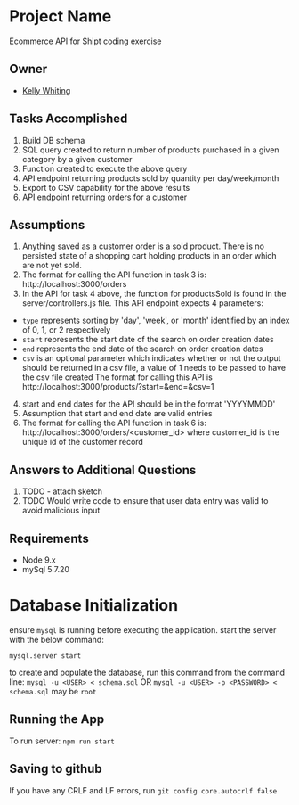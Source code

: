 # Project Name

Ecommerce API for Shipt coding exercise

## Owner

- [Kelly Whiting](https://github.com/whithang)

## Tasks Accomplished

1. Build DB schema
2. SQL query created to return number of products purchased in a given category by a given customer
3. Function created to execute the above query
4. API endpoint returning products sold by quantity per day/week/month
5. Export to CSV capability for the above results
6. API endpoint returning orders for a customer

## Assumptions

1. Anything saved as a customer order is a sold product. There is no persisted state of a shopping cart holding products in an order which are not yet sold.
2. The format for calling the API function in task 3 is: http://localhost:3000/orders
3. In the API for task 4 above, the function for productsSold is found in the server/controllers.js file.
This API endpoint expects 4 parameters:
- `type` represents sorting by 'day', 'week', or 'month' identified by an index of 0, 1, or 2 respectively
- `start` represents the start date of the search on order creation dates
- `end` represents the end date of the search on order creation dates
- `csv` is an optional parameter which indicates whether or not the output should be returned in a csv file, a value of 1 needs to be passed to have the csv file created
The format for calling this API is http://localhost:3000/products/<type>?start=<YYYYMMDD>&end=<YYYYMMDD>&csv=1

4. start and end dates for the API should be in the format 'YYYYMMDD'
5. Assumption that start and end date are valid entries
6. The format for calling the API function in task 6 is: http://localhost:3000/orders/<customer_id> where customer_id is the unique id of the customer record


## Answers to Additional Questions

1. TODO - attach sketch
2. TODO
Would write code to ensure that user data entry was valid to avoid malicious input

## Requirements

- Node 9.x
- mySql 5.7.20

# Database Initialization

ensure `mysql` is running before executing the application. start the server with the below command:

`mysql.server start`

to create and populate the database, run this command from the command line:
`mysql -u <USER> < schema.sql`
OR
`mysql -u <USER> -p <PASSWORD> < schema.sql`
<USER> may be `root`

## Running the App

To run server: `npm run start`

## Saving to github
If you have any CRLF and LF errors, run `git config core.autocrlf false`
